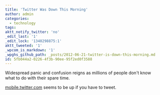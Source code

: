 ```yaml
---
title: 'Twitter Was Down This Morning'
author: admin
categories:
  - technology
tags: 
aktt_notify_twitter: 'no'
_edit_last: '1'
_edit_lock: '1340298875:1'
aktt_tweeted: '1'
_wpcom_is_markdown: '1'
_wpghs_github_path: _posts/2012-06-21-twitter-is-down-this-morning.md
id: 5fb044a2-0226-4f3b-90ee-95f2ed0f3588
---
```

<p>Widespread panic and confusion reigns as millions of people don't know what to do with their spare time.</p>
<p><a href="http://mobile.twitter.com">mobile.twitter.com</a> seems to be up if you have to tweet.</p>
